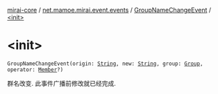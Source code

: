 [mirai-core](../../index.md) / [net.mamoe.mirai.event.events](../index.md) / [GroupNameChangeEvent](index.md) / [&lt;init&gt;](./-init-.md)

# &lt;init&gt;

`GroupNameChangeEvent(origin: `[`String`](https://kotlinlang.org/api/latest/jvm/stdlib/kotlin/-string/index.html)`, new: `[`String`](https://kotlinlang.org/api/latest/jvm/stdlib/kotlin/-string/index.html)`, group: `[`Group`](../../net.mamoe.mirai.contact/-group/index.md)`, operator: `[`Member`](../../net.mamoe.mirai.contact/-member/index.md)`?)`

群名改变. 此事件广播前修改就已经完成.

